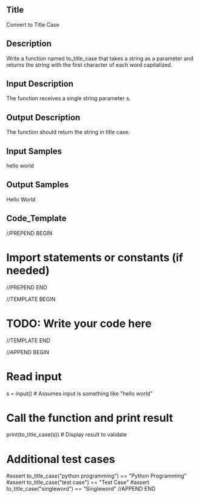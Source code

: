 ## Title
Convert to Title Case

## Description
Write a function named to_title_case that takes a string as a parameter and returns the string with the first character of each word capitalized.

## Input Description
The function receives a single string parameter s.

## Output Description
The function should return the string in title case.

## Input Samples
hello world


## Output Samples
Hello World


## Code_Template

//PREPEND BEGIN
# Import statements or constants (if needed)
//PREPEND END

//TEMPLATE BEGIN


# TODO: Write your code here


//TEMPLATE END


//APPEND BEGIN
# Read input
s = input()  # Assumes input is something like "hello world"

# Call the function and print result
print(to_title_case(s))  # Display result to validate

# Additional test cases
#assert to_title_case("python programming") == "Python Programming"
#assert to_title_case("test case") == "Test Case"
#assert to_title_case("singleword") == "Singleword"
//APPEND END

